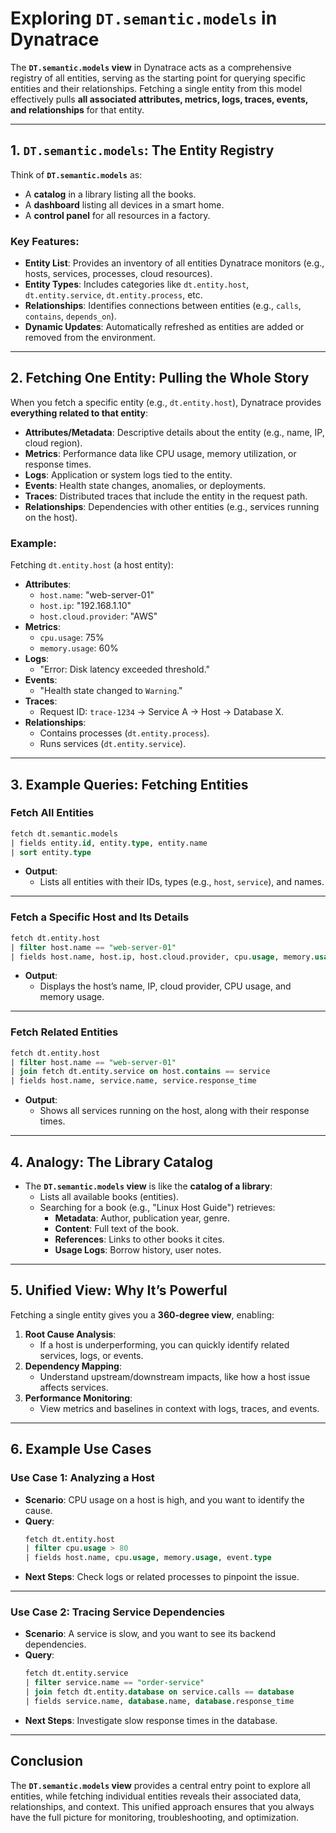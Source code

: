 
# Exploring `DT.semantic.models` in Dynatrace

The **`DT.semantic.models` view** in Dynatrace acts as a comprehensive registry of all entities, serving as the starting point for querying specific entities and their relationships. Fetching a single entity from this model effectively pulls **all associated attributes, metrics, logs, traces, events, and relationships** for that entity.

---

## **1. `DT.semantic.models`: The Entity Registry**

Think of **`DT.semantic.models`** as:
- A **catalog** in a library listing all the books.
- A **dashboard** listing all devices in a smart home.
- A **control panel** for all resources in a factory.

### Key Features:
- **Entity List**: Provides an inventory of all entities Dynatrace monitors (e.g., hosts, services, processes, cloud resources).
- **Entity Types**: Includes categories like `dt.entity.host`, `dt.entity.service`, `dt.entity.process`, etc.
- **Relationships**: Identifies connections between entities (e.g., `calls`, `contains`, `depends_on`).
- **Dynamic Updates**: Automatically refreshed as entities are added or removed from the environment.

---

## **2. Fetching One Entity: Pulling the Whole Story**

When you fetch a specific entity (e.g., `dt.entity.host`), Dynatrace provides **everything related to that entity**:
- **Attributes/Metadata**: Descriptive details about the entity (e.g., name, IP, cloud region).
- **Metrics**: Performance data like CPU usage, memory utilization, or response times.
- **Logs**: Application or system logs tied to the entity.
- **Events**: Health state changes, anomalies, or deployments.
- **Traces**: Distributed traces that include the entity in the request path.
- **Relationships**: Dependencies with other entities (e.g., services running on the host).

### Example:
Fetching `dt.entity.host` (a host entity):
- **Attributes**:
  - `host.name`: "web-server-01"
  - `host.ip`: "192.168.1.10"
  - `host.cloud.provider`: "AWS"
- **Metrics**:
  - `cpu.usage`: 75%
  - `memory.usage`: 60%
- **Logs**:
  - "Error: Disk latency exceeded threshold."
- **Events**:
  - "Health state changed to `Warning`."
- **Traces**:
  - Request ID: `trace-1234` → Service A → Host → Database X.
- **Relationships**:
  - Contains processes (`dt.entity.process`).
  - Runs services (`dt.entity.service`).

---

## **3. Example Queries: Fetching Entities**

### **Fetch All Entities**
```sql
fetch dt.semantic.models
| fields entity.id, entity.type, entity.name
| sort entity.type
```
- **Output**:
  - Lists all entities with their IDs, types (e.g., `host`, `service`), and names.

---

### **Fetch a Specific Host and Its Details**
```sql
fetch dt.entity.host
| filter host.name == "web-server-01"
| fields host.name, host.ip, host.cloud.provider, cpu.usage, memory.usage
```
- **Output**:
  - Displays the host’s name, IP, cloud provider, CPU usage, and memory usage.

---

### **Fetch Related Entities**
```sql
fetch dt.entity.host
| filter host.name == "web-server-01"
| join fetch dt.entity.service on host.contains == service
| fields host.name, service.name, service.response_time
```
- **Output**:
  - Shows all services running on the host, along with their response times.

---

## **4. Analogy: The Library Catalog**
- The **`DT.semantic.models` view** is like the **catalog of a library**:
  - Lists all available books (entities).
  - Searching for a book (e.g., "Linux Host Guide") retrieves:
    - **Metadata**: Author, publication year, genre.
    - **Content**: Full text of the book.
    - **References**: Links to other books it cites.
    - **Usage Logs**: Borrow history, user notes.

---

## **5. Unified View: Why It’s Powerful**

Fetching a single entity gives you a **360-degree view**, enabling:
1. **Root Cause Analysis**:
   - If a host is underperforming, you can quickly identify related services, logs, or events.
2. **Dependency Mapping**:
   - Understand upstream/downstream impacts, like how a host issue affects services.
3. **Performance Monitoring**:
   - View metrics and baselines in context with logs, traces, and events.

---

## **6. Example Use Cases**

### **Use Case 1: Analyzing a Host**
- **Scenario**: CPU usage on a host is high, and you want to identify the cause.
- **Query**:
  ```sql
  fetch dt.entity.host
  | filter cpu.usage > 80
  | fields host.name, cpu.usage, memory.usage, event.type
  ```
- **Next Steps**: Check logs or related processes to pinpoint the issue.

---

### **Use Case 2: Tracing Service Dependencies**
- **Scenario**: A service is slow, and you want to see its backend dependencies.
- **Query**:
  ```sql
  fetch dt.entity.service
  | filter service.name == "order-service"
  | join fetch dt.entity.database on service.calls == database
  | fields service.name, database.name, database.response_time
  ```
- **Next Steps**: Investigate slow response times in the database.

---

## **Conclusion**

The **`DT.semantic.models` view** provides a central entry point to explore all entities, while fetching individual entities reveals their associated data, relationships, and context. This unified approach ensures that you always have the full picture for monitoring, troubleshooting, and optimization.
